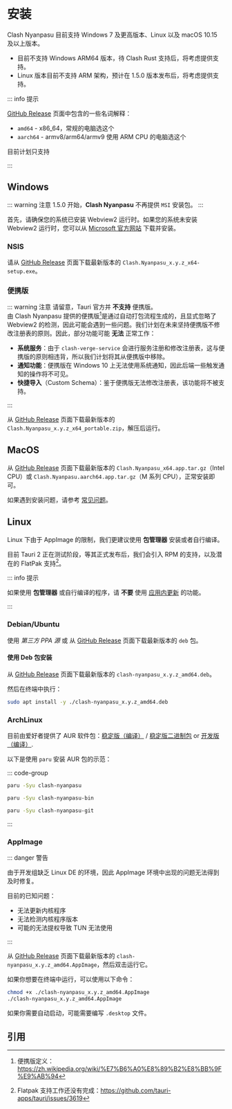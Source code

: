 # 安装

Clash Nyanpasu 目前支持 Windows 7 及更高版本、Linux 以及 macOS 10.15 及以上版本。

- 目前不支持 Windows ARM64 版本，待 Clash Rust 支持后，将考虑提供支持。
- Linux 版本目前不支持 ARM 架构，预计在 1.5.0 版本发布后，将考虑提供支持。

::: info 提示

[GitHub Release](https://github.com/LibNyanpasu/clash-nyanpasu/releases) 页面中包含的一些名词解释：

- `amd64` - x86_64，常规的电脑选这个
- `aarch64` - armv8/arm64/armv9 使用 ARM CPU 的电脑选这个

目前计划只支持

:::

## Windows

::: warning 注意
1.5.0 开始，**Clash Nyanpasu** 不再提供 `MSI` 安装包。
:::

首先，请确保您的系统已安装 Webview2 运行时。如果您的系统未安装 Webview2 运行时，您可以从 [Microsoft 官方网站](https://developer.microsoft.com/en-us/microsoft-edge/webview2/) 下载并安装。

### NSIS

请从 [GitHub Release](https://github.com/LibNyanpasu/clash-nyanpasu/releases) 页面下载最新版本的 `Clash.Nyanpasu_x.y.z_x64-setup.exe`。

### 便携版

::: warning 注意
请留意，Tauri 官方并 **不支持** 便携版。  
由 Clash Nyanpasu 提供的便携版[^1]是通过自动打包流程生成的，且显式忽略了 Webview2 的检测，因此可能会遇到一些问题。我们计划在未来坚持便携版不修改注册表的原则。因此，部分功能可能 **无法** 正常工作：

- **系统服务**：由于 `clash-verge-service` 会进行服务注册和修改注册表，这与便携版的原则相违背，所以我们计划将其从便携版中移除。
- **通知功能**：便携版在 Windows 10 上无法使用系统通知，因此后端一些触发通知的操作将不可见。
- **快捷导入**（Custom Schema）：鉴于便携版无法修改注册表，该功能将不被支持。

:::

从 [GitHub Release](https://github.com/LibNyanpasu/clash-nyanpasu/releases) 页面下载最新版本的 `Clash.Nyanpasu_x.y.z_x64_portable.zip`，解压后运行。

## MacOS

从 [GitHub Release](https://github.com/LibNyanpasu/clash-nyanpasu/releases) 页面下载最新版本的 `Clash.Nyanpasu_x64.app.tar.gz`（Intel CPU）或 `Clash.Nyanpasu.aarch64.app.tar.gz`（M 系列 CPU），正常安装即可。

如果遇到安装问题，请参考 [常见问题](../others/faq)。

## Linux

Linux 下由于 AppImage 的限制，我们更建议使用 **包管理器** 安装或者自行编译。

目前 Tauri 2 正在测试阶段，等其正式发布后，我们会引入 RPM 的支持，以及潜在的 FlatPak 支持[^2]。

::: info 提示

如果使用 **包管理器** 或自行编译的程序，请 **不要** 使用 <u>应用内更新</u> 的功能。

:::

### Debian/Ubuntu

使用 _第三方 PPA 源_ 或 从 [GitHub Release](https://github.com/LibNyanpasu/clash-nyanpasu/releases) 页面下载最新版本的 `deb` 包。

#### 使用 Deb 包安装

从 [GitHub Release](https://github.com/LibNyanpasu/clash-nyanpasu/releases) 页面下载最新版本的 `clash-nyanpasu_x.y.z_amd64.deb`。

然后在终端中执行：

```bash
sudo apt install -y ./clash-nyanpasu_x.y.z_amd64.deb
```

### ArchLinux

目前由爱好者提供了 AUR 软件包：[稳定版（编译）](https://aur.archlinux.org/packages/clash-nyanpasu) / [稳定版二进制包](https://aur.archlinux.org/packages/clash-nyanpasu-bin) or [开发版（编译）](https://aur.archlinux.org/packages/clash-nyanpasu-git).

以下是使用 `paru` 安装 AUR 包的示范：

::: code-group

```bash [稳定版 (需要编译) ]
paru -Syu clash-nyanpasu
```

```bash [稳定版 (预编译)]
paru -Syu clash-nyanpasu-bin
```

```bash [开发版 (需要编译)]
paru -Syu clash-nyanpasu-git
```

:::

### AppImage

::: danger 警告

由于开发组缺乏 Linux DE 的环境，因此 AppImage 环境中出现的问题无法得到及时修复。

目前的已知问题：

- 无法更新内核程序
- 无法检测内核程序版本
- 可能的无法提权导致 TUN 无法使用

:::

从 [GitHub Release](https://github.com/LibNyanpasu/clash-nyanpasu/releases) 页面下载最新版本的 `clash-nyanpasu_x.y.z_amd64.AppImage`，然后双击运行它。

如果你想要在终端中运行，可以使用以下命令：

```bash
chmod +x ./clash-nyanpasu_x.y.z_amd64.AppImage
./clash-nyanpasu_x.y.z_amd64.AppImage
```

如果你需要自动启动，可能需要编写 `.desktop` 文件。

## 引用

[^1]: 便携版定义：https://zh.wikipedia.org/wiki/%E7%B6%A0%E8%89%B2%E8%BB%9F%E9%AB%94
[^2]: Flatpak 支持工作还没有完成：https://github.com/tauri-apps/tauri/issues/3619
